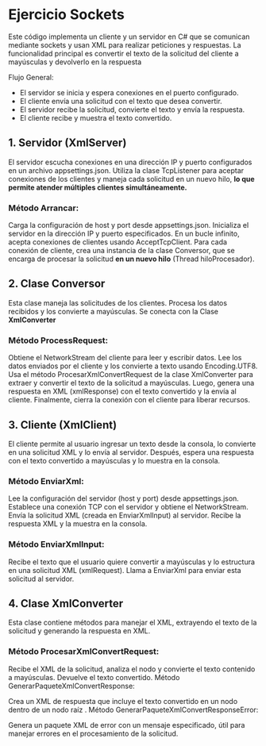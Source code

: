 # Ejercicio Sockets

Este código implementa un cliente y un servidor en C# que se comunican mediante sockets y usan XML para realizar peticiones y respuestas. La funcionalidad principal es convertir el texto de la solicitud del cliente a mayúsculas y devolverlo en la respuesta

Flujo General:
- El servidor se inicia y espera conexiones en el puerto configurado.
- El cliente envía una solicitud con el texto que desea convertir.
- El servidor recibe la solicitud, convierte el texto y envía la respuesta.
- El cliente recibe y muestra el texto convertido.

## 1. Servidor (XmlServer)
El servidor escucha conexiones en una dirección IP y puerto configurados en un archivo appsettings.json. Utiliza la clase TcpListener para aceptar conexiones de los clientes y maneja cada solicitud en un nuevo hilo, **lo que permite atender múltiples clientes simultáneamente.**

### Método Arrancar:
Carga la configuración de host y port desde appsettings.json.
Inicializa el servidor en la dirección IP y puerto especificados.
En un bucle infinito, acepta conexiones de clientes usando AcceptTcpClient.
Para cada conexión de cliente, crea una instancia de la clase Conversor, que se encarga de procesar la solicitud **en un nuevo hilo** (Thread hiloProcesador).

## 2. Clase Conversor
Esta clase maneja las solicitudes de los clientes. Procesa los datos recibidos y los convierte a mayúsculas. Se conecta con la Clase **XmlConverter**

### Método ProcessRequest:
Obtiene el NetworkStream del cliente para leer y escribir datos.
Lee los datos enviados por el cliente y los convierte a texto usando Encoding.UTF8.
Usa el método ProcesarXmlConvertRequest de la clase XmlConverter para extraer y convertir el texto de la solicitud a mayúsculas.
Luego, genera una respuesta en XML (xmlResponse) con el texto convertido y la envía al cliente.
Finalmente, cierra la conexión con el cliente para liberar recursos.

## 3. Cliente (XmlClient)
El cliente permite al usuario ingresar un texto desde la consola, lo convierte en una solicitud XML y lo envía al servidor. Después, espera una respuesta con el texto convertido a mayúsculas y lo muestra en la consola.

### Método EnviarXml:

Lee la configuración del servidor (host y port) desde appsettings.json.
Establece una conexión TCP con el servidor y obtiene el NetworkStream.
Envía la solicitud XML (creada en EnviarXmlInput) al servidor.
Recibe la respuesta XML y la muestra en la consola.

### Método EnviarXmlInput:

Recibe el texto que el usuario quiere convertir a mayúsculas y lo estructura en una solicitud XML (xmlRequest).
Llama a EnviarXml para enviar esta solicitud al servidor.

## 4. Clase XmlConverter
Esta clase contiene métodos para manejar el XML, extrayendo el texto de la solicitud y generando la respuesta en XML.

### Método ProcesarXmlConvertRequest:

Recibe el XML de la solicitud, analiza el nodo <from> y convierte el texto contenido a mayúsculas.
Devuelve el texto convertido.
Método GenerarPaqueteXmlConvertResponse:

Crea un XML de respuesta que incluye el texto convertido en un nodo <texto> dentro de un nodo raíz <ConvertResponse>.
Método GenerarPaqueteXmlConvertResponseError:

Genera un paquete XML de error con un mensaje especificado, útil para manejar errores en el procesamiento de la solicitud.
